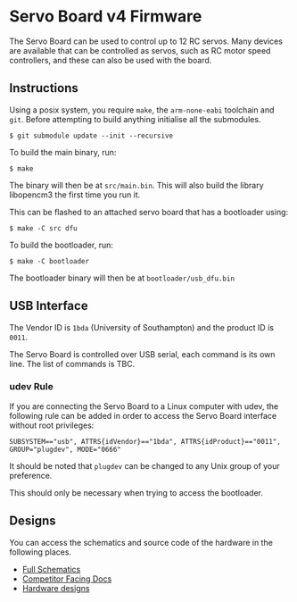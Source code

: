 # Servo Board v4 Firmware

The Servo Board can be used to control up to 12 RC servos. Many devices are available that can be controlled as servos, such as RC motor speed controllers, and these can also be used with the board.

## Instructions

Using a posix system, you require `make`, the `arm-none-eabi` toolchain and `git`.
Before attempting to build anything initialise all the submodules.
```shell
$ git submodule update --init --recursive
```

To build the main binary, run:
```shell
$ make
```
The binary will then be at `src/main.bin`.
This will also build the library libopencm3 the first time you run it.

This can be flashed to an attached servo board that has a bootloader using:
```shell
$ make -C src dfu
```

To build the bootloader, run:
```shell
$ make -C bootloader
```
The bootloader binary will then be at `bootloader/usb_dfu.bin`


## USB Interface

The Vendor ID is `1bda` (University of Southampton) and the product ID
is `0011`.

The Servo Board is controlled over USB serial, each command is its own line.
The list of commands is TBC.

### udev Rule

If you are connecting the Servo Board to a Linux computer with udev, the
following rule can be added in order to access the Servo Board interface
without root privileges:

`SUBSYSTEM=="usb", ATTRS{idVendor}=="1bda", ATTRS{idProduct}=="0011", GROUP="plugdev", MODE="0666"`

It should be noted that `plugdev` can be changed to any Unix group of
your preference.

This should only be necessary when trying to access the bootloader.

## Designs

You can access the schematics and source code of the hardware in the following places.
-   [Full Schematics](https://www.studentrobotics.org/resources/kit/servo-schematic.pdf)
-   [Competitor Facing Docs](https://www.studentrobotics.org/docs/kit/servo_board)
-   [Hardware designs](https://github.com/srobo/servo-v4-hw)
